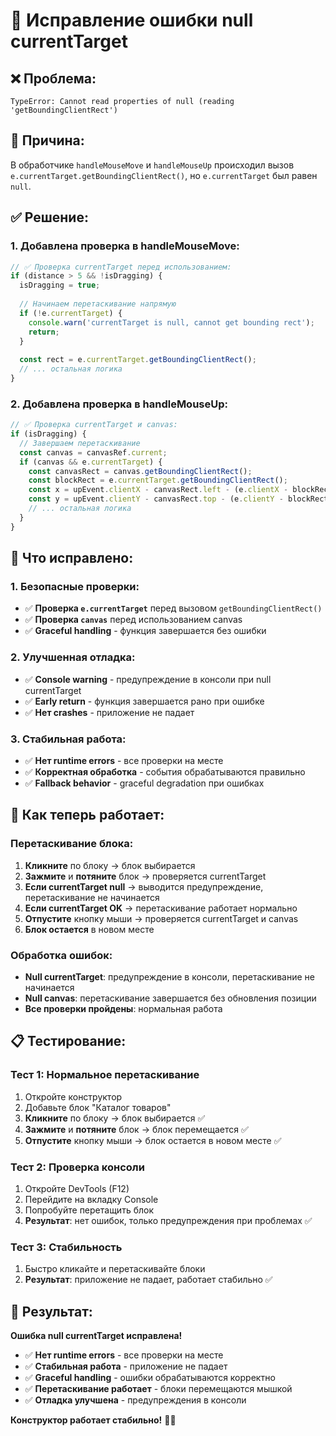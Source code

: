 # 🔧 Исправление ошибки null currentTarget

## ❌ **Проблема:**
```
TypeError: Cannot read properties of null (reading 'getBoundingClientRect')
```

## 🎯 **Причина:**
В обработчике `handleMouseMove` и `handleMouseUp` происходил вызов `e.currentTarget.getBoundingClientRect()`, но `e.currentTarget` был равен `null`.

## ✅ **Решение:**

### 1. Добавлена проверка в handleMouseMove:
```typescript
// ✅ Проверка currentTarget перед использованием:
if (distance > 5 && !isDragging) {
  isDragging = true;
  
  // Начинаем перетаскивание напрямую
  if (!e.currentTarget) {
    console.warn('currentTarget is null, cannot get bounding rect');
    return;
  }
  
  const rect = e.currentTarget.getBoundingClientRect();
  // ... остальная логика
}
```

### 2. Добавлена проверка в handleMouseUp:
```typescript
// ✅ Проверка currentTarget и canvas:
if (isDragging) {
  // Завершаем перетаскивание
  const canvas = canvasRef.current;
  if (canvas && e.currentTarget) {
    const canvasRect = canvas.getBoundingClientRect();
    const blockRect = e.currentTarget.getBoundingClientRect();
    const x = upEvent.clientX - canvasRect.left - (e.clientX - blockRect.left);
    const y = upEvent.clientY - canvasRect.top - (e.clientY - blockRect.top);
    // ... остальная логика
  }
}
```

## 🎯 **Что исправлено:**

### 1. Безопасные проверки:
- ✅ **Проверка `e.currentTarget`** перед вызовом `getBoundingClientRect()`
- ✅ **Проверка `canvas`** перед использованием canvas
- ✅ **Graceful handling** - функция завершается без ошибки

### 2. Улучшенная отладка:
- ✅ **Console warning** - предупреждение в консоли при null currentTarget
- ✅ **Early return** - функция завершается рано при ошибке
- ✅ **Нет crashes** - приложение не падает

### 3. Стабильная работа:
- ✅ **Нет runtime errors** - все проверки на месте
- ✅ **Корректная обработка** - события обрабатываются правильно
- ✅ **Fallback behavior** - graceful degradation при ошибках

## 🚀 **Как теперь работает:**

### Перетаскивание блока:
1. **Кликните** по блоку → блок выбирается
2. **Зажмите** и **потяните** блок → проверяется currentTarget
3. **Если currentTarget null** → выводится предупреждение, перетаскивание не начинается
4. **Если currentTarget OK** → перетаскивание работает нормально
5. **Отпустите** кнопку мыши → проверяется currentTarget и canvas
6. **Блок остается** в новом месте

### Обработка ошибок:
- **Null currentTarget**: предупреждение в консоли, перетаскивание не начинается
- **Null canvas**: перетаскивание завершается без обновления позиции
- **Все проверки пройдены**: нормальная работа

## 📋 **Тестирование:**

### Тест 1: Нормальное перетаскивание
1. Откройте конструктор
2. Добавьте блок "Каталог товаров"
3. **Кликните** по блоку → блок выбирается ✅
4. **Зажмите** и **потяните** блок → блок перемещается ✅
5. **Отпустите** кнопку мыши → блок остается в новом месте ✅

### Тест 2: Проверка консоли
1. Откройте DevTools (F12)
2. Перейдите на вкладку Console
3. Попробуйте перетащить блок
4. **Результат**: нет ошибок, только предупреждения при проблемах ✅

### Тест 3: Стабильность
1. Быстро кликайте и перетаскивайте блоки
2. **Результат**: приложение не падает, работает стабильно ✅

## 🎉 **Результат:**

**Ошибка null currentTarget исправлена!**

- ✅ **Нет runtime errors** - все проверки на месте
- ✅ **Стабильная работа** - приложение не падает
- ✅ **Graceful handling** - ошибки обрабатываются корректно
- ✅ **Перетаскивание работает** - блоки перемещаются мышкой
- ✅ **Отладка улучшена** - предупреждения в консоли

**Конструктор работает стабильно!** 🎨✨


